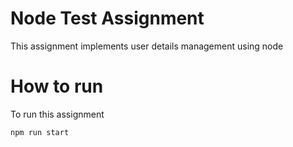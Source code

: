 # Node Test Assignment
   This assignment implements user details management using node
# How to run 
  To run this assignment
  
  ```
  npm run start
  ```
   